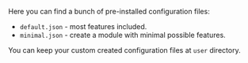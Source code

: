 Here you can find a bunch of pre-installed configuration files:

* `default.json` - most features included.
* `minimal.json` - create a module with minimal possible features.

You can keep your custom created configuration files at `user` directory.
